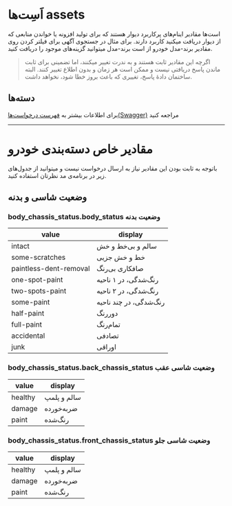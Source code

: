 # اَسِت‌ها assets

است‌ها مقادیر اینام‌های پرکاربرد دیوار هستند که برای تولید افزونه یا خواندن
منابعی که از دیوار دریافت میکنید کاربرد دارند. برای مثال در جستجوی آگهی برای
فیلتر کردن روی مقادیر برند-مدل خودرو از است برند-مدل میتوانید گزینه‌های موجود را دریافت کنید.

> اگرچه این مقادیر ثابت هستند و به ندرت تغییر میکنند، اما تضمینی برای ثابت ماندن پاسخ دریافتی نیست و ممکن است هر زمان و بدون اطلاع تغییر کنند.
> البته ساختمان دادهٔ پاسخ، تغییری که باعث بروز خطا شود، نخواهد داشت.

## دسته‌ها
برای اطلاعات بیشتر به [فهرست درخواست‌ها(Swagger)](https://divar.ir/kenar/api-doc#tag/assets) مراجعه کنید



---

# مقادیر خاص دسته‌بندی خودرو
باتوجه به ثابت بودن این مقادیر نیاز به ارسال درخواست نیست و میتوانید از جدول‌های زیر در برنامه‌ی مد نظرتان استفاده کنید.
## وضعیت شاسی و بدنه

### body_chassis_status.body_status وضعیت بدنه

| value                  | display               |
|------------------------|-----------------------|
| intact                 | سالم و بی‌خط و خش      |
| some-scratches         | خط و خش جزیی          |
| paintless-dent-removal | صافکاری بی‌رنگ         |
| one-spot-paint         | رنگ‌شدگی، در ۱ ناحیه   |
| two-spots-paint        | رنگ‌شدگی، در ۲ ناحیه   |
| some-paint             | رنگ‌شدگی، در چند ناحیه |
| half-paint             | دوررنگ                |
| full-paint             | تمام‌رنگ               |
| accidental             | تصادفی                |
| junk                   | اوراقی                |

### body_chassis_status.back_chassis_status وضعیت شاسی عقب

| value   | display     |
|---------|-------------|
| healthy | سالم و پلمپ |
| damage  | ضربه‌خورده   |
| paint   | رنگ‌شده      |

### body_chassis_status.front_chassis_status وضعیت شاسی جلو

| value   | display     |
|---------|-------------|
| healthy | سالم و پلمپ |
| damage  | ضربه‌خورده   |
| paint   | رنگ‌شده      |
